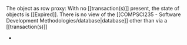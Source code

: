 The object as row proxy:
	With no [[transaction(s)]] present, the state of objects is [[Expired]]. There is no view of the [[COMPSCI235 - Software Development Methodologies/database|database]] other than via a [[transaction(s)]]

- 